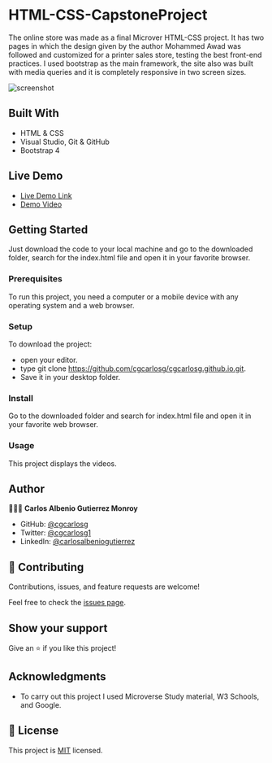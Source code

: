 # HTML-CSS-CapstoneProject

The online store was made as a final Microver HTML-CSS project. It has two pages in which the design given by the author Mohammed Awad was followed and customized for a printer sales store, testing the best front-end practices.
I used bootstrap as the main framework, the site also was built with media queries and it is completely responsive in two screen sizes.

![screenshot](https://github.com/cgcarlosg/Printers-and-Inks-Online-Store/blob/Feature/assets/screenshot.jpg)


## Built With

- HTML & CSS
- Visual Studio, Git & GitHub
- Bootstrap 4


## Live Demo

- [Live Demo Link]( https://cgcarlosg.github.io/Printers-and-Inks-Online-Store/)
- [Demo Video](https://www.loom.com/share/765b9ef345df40ee8e037146c0a4b786)


## Getting Started

Just download the code to your local machine and go to the downloaded folder, search for the index.html file and open it in your favorite browser.

### Prerequisites
To run this project, you need a computer or a mobile device with any operating system and a web browser.

### Setup
To download the project:
- open your editor.
- type git clone https://github.com/cgcarlosg/cgcarlosg.github.io.git.
- Save it in your desktop folder.

### Install
Go to the downloaded folder and search for index.html file and open it in your favorite web browser.
### Usage
This project displays the videos.


## Author

👨🏻‍💻 **Carlos Albenio Gutierrez Monroy**
- GitHub: [@cgcarlosg](https://github.com/cgcarlosg)
- Twitter: [@cgcarlosg1](https://twitter.com/cgcarlosg1)
- LinkedIn: [@carlosalbeniogutierrez](https://linkedin.com/in/carlosalbeniogutierrez)

## 🤝 Contributing

Contributions, issues, and feature requests are welcome!

Feel free to check the [issues page](https://github.com/cgcarlosg/Printers-and-Inks-Online-Store/issues).


## Show your support

Give an ⭐️ if you like this project!


## Acknowledgments

- To carry out this project I used Microverse Study material, W3 Schools, and Google.


## 📝 License

This project is [MIT](LICENSE) licensed.
